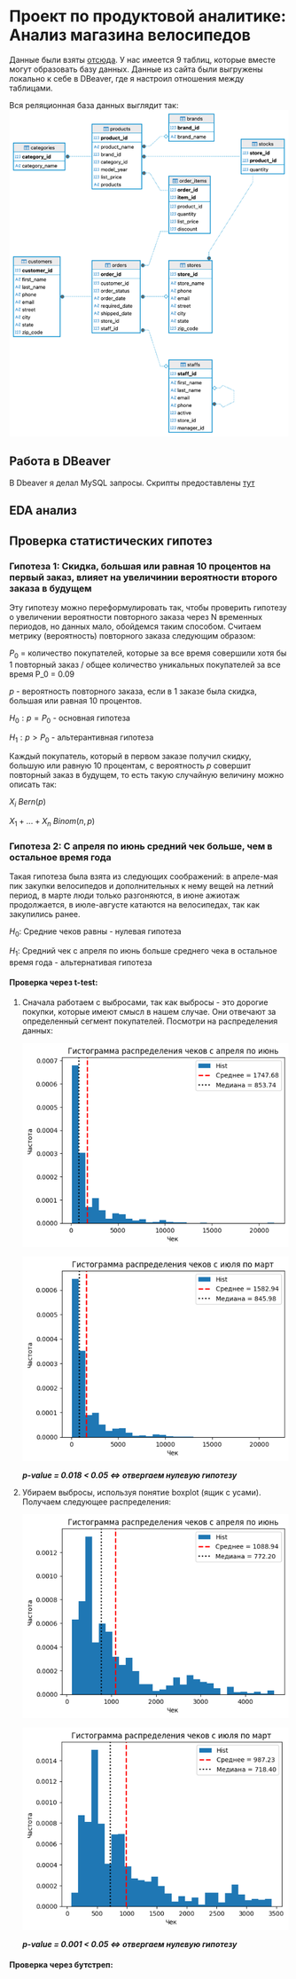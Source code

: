 # Проект по продуктовой аналитике: Анализ магазина велосипедов
Данные были взяты [отсюда](https://www.kaggle.com/datasets/dillonmyrick/bike-store-sample-database/data). У нас имеется 9 таблиц, которые вместе могут образовать базу данных. 
Данные из сайта были выгружены локально к себе в DBeaver, где я настроил отношения между таблицами.

Вся реляционная база данных выглядит так: 
![Скриншот](./IMAGES/bikes_db.png)

## Работа в DBeaver

В Dbeaver я делал MySQL запросы. Скрипты предоставлены [тут](./MySQL/)

## EDA анализ


## Проверка статистических гипотез

### Гипотеза 1: Скидка, большая или равная 10 процентов на первый заказ, влияет на увеличинии вероятности второго заказа в будущем
Эту гипотезу можно переформулировать так, чтобы проверить гипотезу о увеличении вероятности повторного заказа через N временных периодов, но данных мало, обойдемся таким способом.
Считаем метрику (вероятность) повторного заказа следующим образом:

$P_0$ = количество покупателей, которые за все время совершили хотя бы 1 повторный заказ / общее количество уникальных покупателей за все время
P_0 = 0.09

$p$ - вероятность повторного заказа, если в 1 заказе была скидка, большая или равная 10 процентов.

$H_0: p = P_0$ - основная гипотеза

$H_1: p > P_0$ - альтерантивная гипотеза

Каждый покупатель, который в первом заказе получил скидку, большую или равную 10 процентам, с вероятность $p$ совершит повторный заказ в будущем, то есть такую случайную величину можно описать так:

$X_i ~ Bern(p)$ 

$X_1 + ... + X_n ~ Binom(n,p)$

### Гипотеза 2: С апреля по июнь средний чек больше, чем в остальное время года
Такая гипотеза была взята из следующих соображений: в апреле-мая пик закупки велосипедов и дополнительных к нему вещей на летний период, в марте люди только разгоняются, в июне ажиотаж продолжается, в июле-августе катаются на велосипедах, так как закупились ранее.

$H_0$: Средние чеков равны - нулевая гипотеза

$H_1$: Средний чек с апреля по июнь больше среднего чека в остальное время года - альтернативая гипотеза





#### Проверка через t-test:
1) Сначала работаем с выбросами, так как выбросы - это дорогие покупки, которые имеют смысл в нашем случае. Они отвечают за определенный сегмент покупателей.
   Посмотри на распределения данных:
   
   ![Тут](./IMAGES/apr_jun_cust_no_out.png)

   ![Тут](./IMAGES/jul_mar_cust_no_out.png)

   ___p-value = 0.018 < 0.05 <=> отвергаем нулевую гипотезу___


3) Убираем выбросы, используя понятие boxplot (ящик с усами). Получаем следующее распределения:

   ![Тут](./IMAGES/apr_jun_cust_out.png)

   ![Тут](./IMAGES/jul_mar_cust_out.png)

   ___p-value = 0.001 < 0.05 <=> отвергаем нулевую гипотезу___


#### Проверка через бутстреп:




